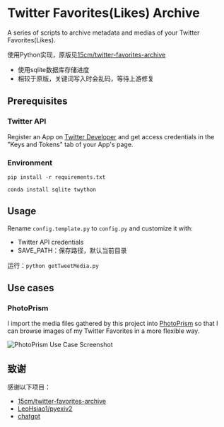 # Twitter Favorites(Likes) Archive
A series of scripts to archive metadata and medias of your Twitter Favorites(Likes).

使用Python实现，原版见[15cm/twitter-favorites-archive](https://github.com/15cm/twitter-favorites-archive)

- 使用sqlite数据库存储进度
- 相较于原版，关键词写入时会乱码，等待上游修复

## Prerequisites

### Twitter API
Register an App on [Twitter Developer](https://developer.twitter.com/apps) and get
access credentials in the "Keys and Tokens" tab of your App's page.

### Environment

`pip install -r requirements.txt`

`conda install sqlite twython`

## Usage

Rename `config.template.py` to `config.py` and customize it with:
- Twitter API credentials
- SAVE_PATH：保存路径，默认当前目录

运行：`python getTweetMedia.py`

## Use cases
### PhotoPrism
I import the media files gathered by this project into [PhotoPrism](https://github.com/photoprism/photoprism) so that I can browse images of my Twitter Favorites in a more flexible way.

![PhotoPrism Use Case Screenshot](./assets/images/use-case-photoprism-0.png)


## 致谢

感谢以下项目：

- [15cm/twitter-favorites-archive](https://github.com/15cm/twitter-favorites-archive)
- [LeoHsiao1/pyexiv2](https://github.com/LeoHsiao1/pyexiv2)
- [chatgpt](https://chat.openai.com/chat)